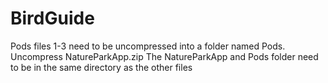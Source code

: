 # BirdGuide

Pods files 1-3 need to be uncompressed into a folder named Pods.  
Uncompress NatureParkApp.zip
The NatureParkApp and Pods folder need to be in the same directory as the other files
